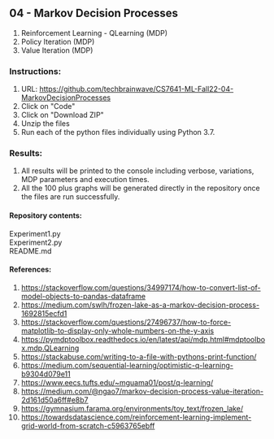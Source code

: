 ## 04 - Markov Decision Processes  

1. Reinforcement Learning - QLearning (MDP)
2. Policy Iteration (MDP)
3. Value Iteration (MDP)


### Instructions:  

1. URL: https://github.com/techbrainwave/CS7641-ML-Fall22-04-MarkovDecisionProcesses
2. Click on "Code" 
3. Click on "Download ZIP"
4. Unzip the files
5. Run each of the python files individually using Python 3.7.


### Results:  

1. All results will be printed to the console including verbose, variations, MDP parameters and execution times.
2. All the 100 plus graphs will be generated directly in the repository once the files are run successfully.



#### Repository contents:  

Experiment1.py    
Experiment2.py    
README.md    


#### References:  

1.	https://stackoverflow.com/questions/34997174/how-to-convert-list-of-model-objects-to-pandas-dataframe
2.	https://medium.com/swlh/frozen-lake-as-a-markov-decision-process-1692815ecfd1
3.	https://stackoverflow.com/questions/27496737/how-to-force-matplotlib-to-display-only-whole-numbers-on-the-y-axis
4.	https://pymdptoolbox.readthedocs.io/en/latest/api/mdp.html#mdptoolbox.mdp.QLearning
5.	https://stackabuse.com/writing-to-a-file-with-pythons-print-function/
6.	https://medium.com/sequential-learning/optimistic-q-learning-b9304d079e11
7.	https://www.eecs.tufts.edu/~mguama01/post/q-learning/
8.	https://medium.com/@ngao7/markov-decision-process-value-iteration-2d161d50a6ff#e8b7
9.	https://gymnasium.farama.org/environments/toy_text/frozen_lake/
10.	https://towardsdatascience.com/reinforcement-learning-implement-grid-world-from-scratch-c5963765ebff

